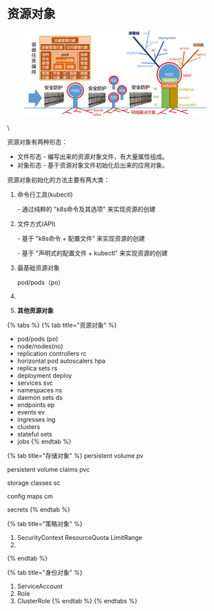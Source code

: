 # 资源对象

<figure><img src="../../../.gitbook/assets/image (195).png" alt=""><figcaption></figcaption></figure>

\


资源对象有两种形态：&#x20;

* 文件形态 - 编写出来的资源对象文件，有大量属性组成。&#x20;
* 对象形态 - 基于资源对象文件初始化后出来的应用对象。

资源对象初始化的方法主要有两大类：&#x20;

1.  命令行工具(kubectl)

    \- 通过纯粹的 "k8s命令及其选项" 来实现资源的创建&#x20;
2.  文件方式(API)&#x20;

    \- 基于 "k8s命令 + 配置文件" 来实现资源的创建

    \- 基于 "声明式的配置文件 + kubectl" 来实现资源的创建



1.  最基础资源对象

    pod/pods（po）
2.
3. **其他资源对象**

{% tabs %}
{% tab title="资源对象" %}
* pod/pods (po)
* node/nodes(no)
* replication controllers  rc
* horizontal pod autoscalers  hpa
* replica sets rs
* deployment deploy
* services svc
* namespaces ns
* daemon sets ds
* endpoints ep
* events ev
* ingresses  ing
* clusters
* stateful sets
* jobs
{% endtab %}

{% tab title="存储对象" %}
persistent volume pv

persistent volume claims pvc

storage classes sc

config maps cm

secrets
{% endtab %}

{% tab title="策略对象" %}
1. SecurityContext ResourceQuota LimitRange
2.
{% endtab %}

{% tab title="身份对象" %}
1. ServiceAccount
2. Role
3. ClusterRole
{% endtab %}
{% endtabs %}

